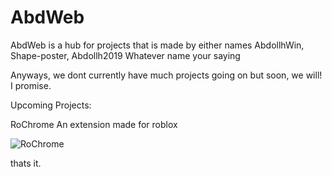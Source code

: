 # AbdWeb
AbdWeb is a hub for projects that is made by either names AbdollhWin, Shape-poster, Abdollh2019 Whatever name your saying

Anyways, we dont currently have much projects going on but soon, we will! I promise.


Upcoming Projects:

RoChrome
An extension made for roblox

![RoChrome](https://user-images.githubusercontent.com/118130925/209806344-452eb45d-f5da-4c2b-811f-703666287d55.png)


thats it.
